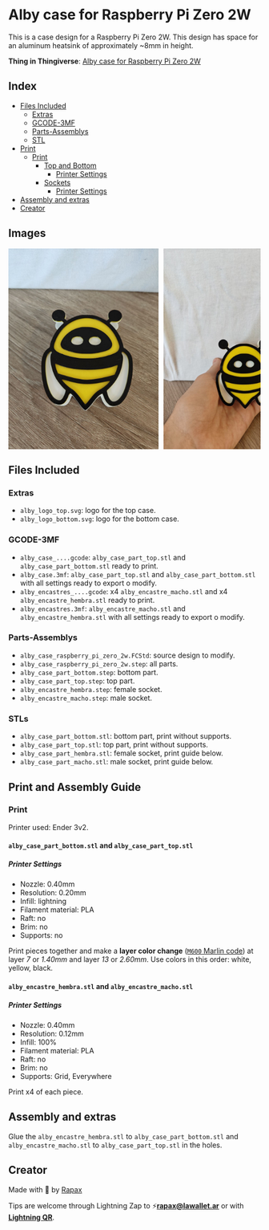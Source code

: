 # Alby case for Raspberry Pi Zero 2W

This is a case design for a Raspberry Pi Zero 2W. This design has space for an aluminum heatsink of approximately ~8mm in height.

**Thing in Thingiverse**: [Alby case for Raspberry Pi Zero 2W](https://www.thingiverse.com/thing:6657333)

## Index

- [Files Included](#files-included)
  - [Extras](#extras)
  - [GCODE-3MF](#gcode-3mf)
  - [Parts-Assemblys](#parts-assemblys)
  - [STL](#stl)
- [Print](#print)
  - [Print](#print)
    - [Top and Bottom](#alby_case_part_bottomstl-and-alby_case_part_topstl)
      - [Printer Settings](#printer-settings)
    - [Sockets](#alby_encastre_hembrastl-and-alby_encastre_machostl)
      - [Printer Settings](#printer-settings)
- [Assembly and extras](#assembly-and-extras)
- [Creator](#creator)

## Images

<div style="display: flex; overflow-x: auto;">
  <img 
    src="./Images/alby_case_v1_front.png" 
    alt="alby_case_v1_front" 
    style="display: inline-block; width: 300px; margin-right: 10px;" />
  <img 
    src="./Images/alby_case_v1_front_wire.png" 
    alt="alby_case_v1_front_wire" 
    style="display: inline-block; width: 300px; margin-right: 10px;" />
  <img 
    src="./Images/alby_case_v1_top_bottom.png" 
    alt="alby_case_v1_top_bottom" 
    style="display: inline-block; width: 300px; margin-right: 10px;" />
  <img 
    src="./Images/alby_case_v1_uncovered.png" 
    alt="alby_case_v1_uncovered" 
    style="display: inline-block; width: 300px; margin-right: 10px;" />
  <img 
    src="./Images/alby_case_v1_side_2.png" 
    alt="alby_case_v1_side_2" 
    style="display: inline-block; width: 300px; margin-right: 10px;" />
  <img 
    src="./Images/alby_model_v1_freecad.png" 
    alt="alby_model_v1_freecad" 
    style="display: inline-block; height: 400px; margin-right: 10px;" />
  <img 
    src="./Images/alby_top_and_bottom_v1_prusaslicer.png" 
    alt="alby_top_and_bottom_v1_prusaslicer" 
    style="display: inline-block; height: 400px; margin-right: 10px;" />
</div>

## Files Included

### Extras

- `alby_logo_top.svg`: logo for the top case.
- `alby_logo_bottom.svg`: logo for the bottom case.

### GCODE-3MF

- `alby_case_....gcode`: `alby_case_part_top.stl` and `alby_case_part_bottom.stl` ready to print.
- `alby_case.3mf`: `alby_case_part_top.stl` and `alby_case_part_bottom.stl` with all settings ready to export o modify.
- `alby_encastres_....gcode`: x4 `alby_encastre_macho.stl` and x4 `alby_encastre_hembra.stl` ready to print.
- `alby_encastres.3mf`: `alby_encastre_macho.stl` and `alby_encastre_hembra.stl` with all settings ready to export o modify.

### Parts-Assemblys

- `alby_case_raspberry_pi_zero_2w.FCStd`: source design to modify.
- `alby_case_raspberry_pi_zero_2w.step`: all parts.
- `alby_case_part_bottom.step`: bottom part.
- `alby_case_part_top.step`: top part.
- `alby_encastre_hembra.step`: female socket.
- `alby_encastre_macho.step`: male socket.

### STLs

- `alby_case_part_bottom.stl`: bottom part, print without supports.
- `alby_case_part_top.stl`: top part, print without supports.
- `alby_case_part_hembra.stl`: female socket, print guide below.
- `alby_case_part_macho.stl`: male socket, print guide below.

## Print and Assembly Guide

### Print

Printer used: Ender 3v2.

#### `alby_case_part_bottom.stl` and `alby_case_part_top.stl`

##### Printer Settings

- Nozzle: 0.40mm
- Resolution: 0.20mm
- Infill: lightning
- Filament material: PLA
- Raft: no
- Brim: no
- Supports: no

Print pieces together and make a **layer color change** ([`M600` Marlin code](https://marlinfw.org/docs/gcode/M600.html)) at layer _7_ or _1.40mm_ and layer _13_ or _2.60mm_. Use colors in this order: white, yellow, black.

#### `alby_encastre_hembra.stl` and `alby_encastre_macho.stl`

##### Printer Settings

- Nozzle: 0.40mm
- Resolution: 0.12mm
- Infill: 100%
- Filament material: PLA
- Raft: no
- Brim: no
- Supports: Grid, Everywhere

Print x4 of each piece.

## Assembly and extras

Glue the `alby_encastre_hembra.stl` to `alby_case_part_bottom.stl` and `alby_encastre_macho.stl` to `alby_case_part_top.stl` in the holes.

## Creator

Made with :open_hands: by [Rapax](https://rapax.dev)

Tips are welcome through Lightning Zap to :zap:**rapax@lawallet.ar** or with [**Lightning QR**](https://wallet.lacrypta.ar/lnurlp/link/9ZxRDq).
